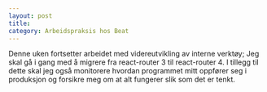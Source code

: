 ```yaml
---
layout: post
title: 
category: Arbeidspraksis hos Beat
---
```


Denne uken fortsetter arbeidet med videreutvikling av interne verktøy; 
Jeg skal gå i gang med å migrere fra react-router 3 til react-router 4.
I tillegg til dette skal jeg også monitorere hvordan programmet mitt
oppfører seg i produksjon og forsikre meg om at alt fungerer slik som
det er tenkt.
